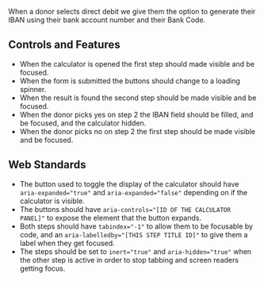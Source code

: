 When a donor selects direct debit we give them the option to generate their IBAN using their bank account number and their Bank Code.

## Controls and Features

- When the calculator is opened the first step should made visible and be focused.
- When the form is submitted the buttons should change to a loading spinner.
- When the result is found the second step should be made visible and be focused.
- When the donor picks yes on step 2 the IBAN field should be filled, and be focused, and the calculator hidden.
- When the donor picks no on step 2 the first step should be made visible and be focused.

## Web Standards

- The button used to toggle the display of the calculator should have `aria-expanded="true"` and `aria-expanded="false"` depending on if the calculator is visible.
- The buttons should have `aria-controls="[ID OF THE CALCULATOR PANEL]"` to expose the element that the button expands.
- Both steps should have `tabindex="-1"` to allow them to be focusable by code, and an `aria-labelledby="[THIS STEP TITLE ID]"` to give them a label when they get focused.
- The steps should be set to `inert="true"` and `aria-hidden="true"` when the other step is active in order to stop tabbing and screen readers getting focus.
